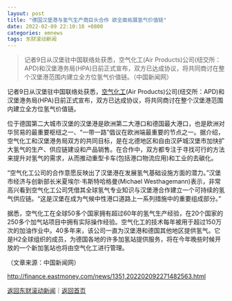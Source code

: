 ```yaml
---
layout: post
title: "德国汉堡港与氢气生产商巨头合作 欲全面拓展氢气价值链"
date: 2022-02-09 22:10:18 +0800
categories: emnews
tags: 东财滚动新闻
---
```

> 记者9日从汉堡驻中国联络处获悉，空气化工(Air Products)公司(纽交所：APD)和汉堡港务局(HPA)日前正式宣布，双方已达成协议，将共同商讨在整个汉堡港范围内建立全方位氢气价值链。（中国新闻网）

<p>记者9日从汉堡驻中国联络处获悉，<span id="stock_106.APD"><a href="http://quote.eastmoney.com/unify/r/106.APD" class="keytip" data-code="106,APD">空气化工</a></span><span id="quote_106.APD"></span>(Air Products)公司(纽交所：APD)和汉堡港务局(HPA)日前正式宣布，双方已达成协议，将共同商讨在整个汉堡港范围内建立全方位氢气价值链。</p><p>位于德国第二大城市汉堡的汉堡港是欧洲第二大港口和德国最大港口，也是欧洲对华贸易的最重要枢纽之一、“一带一路”倡议在欧洲端最重要的节点之一。据介绍，<span web="1" href="http://quote.eastmoney.com/unify/r/106.APD" class="em_stock_key_common" data-code="106,APD">空气化工</span>和汉堡港务局双方的共同目标，是在北德地区和自由汉萨城汉堡市加快扩大氢气的生产、供应链建设和产品销售。在合作中，双方都专注于寻找可行的方法来提升对氢气的需求，从而推动重型卡车(包括港口物流应用)和工业的去碳化。</p><p>“<span web="1" href="http://quote.eastmoney.com/unify/r/106.APD" class="em_stock_key_common" data-code="106,APD">空气化工</span>公司的合作意愿反映出了汉堡港在发展氢气基础设施方面的潜力。”汉堡市经济与创新部长米夏埃尔·韦斯特哈格曼(Michael Westhagemann)表示，非常高兴看到空气化工公司凭借其全球氢气专业知识与汉堡港合作建立一个可持续的氢气供应链。“这是汉堡在成为气候中性港口道路上一系列措施中的重要组成部分。”</p><p>据悉，空气化工在全球50多个国家拥有超过60年的氢气生产经验，在20个国家的250多个加气站项目中拥有实际操作经验。空气化工的技术每年被用于超过150万次的加油作业中。40多年来，该公司一直为汉堡港和德国其他地区提供氢气。它是H2全球组织的成员，为德国各地的许多加氢站提供服务，将在今年晚些时候开放的一个新加氢站也将由空气化工进行管理。</p><p class="em_media">（文章来源：中国新闻网）</p>

<http://finance.eastmoney.com/news/1351,202202092271482563.html>

[返回东财滚动新闻](//finews.withounder.com/emnews/)｜[返回首页](//finews.withounder.com/)